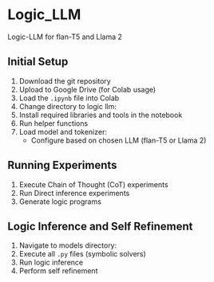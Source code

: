 # Logic_LLM
Logic-LLM for flan-T5 and Llama 2

## Initial Setup
1. Download the git repository
2. Upload to Google Drive (for Colab usage)
3. Load the `.ipynb` file into Colab
4. Change directory to logic llm:
5. Install required libraries and tools in the notebook
6. Run helper functions
7. Load model and tokenizer:
    - Configure based on chosen LLM (flan-T5 or Llama 2)

## Running Experiments
1. Execute Chain of Thought (CoT) experiments
2. Run Direct inference experiments
3. Generate logic programs

## Logic Inference and Self Refinement
1. Navigate to models directory:
2. Execute all `.py` files (symbolic solvers)
3. Run logic inference
4. Perform self refinement

